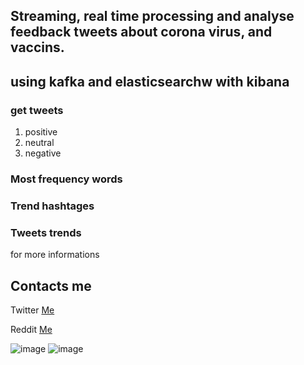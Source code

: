 ## Streaming, real time processing and analyse feedback tweets  about corona virus, and vaccins.

## using kafka and elasticsearchw with kibana 

### get tweets 
1. positive 
2. neutral
3. negative

### Most frequency words 
### Trend hashtages
### Tweets trends 

for more informations
## Contacts me
Twitter  [Me](https://twitter.com/sin_moody)

Reddit [Me](https://www.reddit.com/user/moody_sin)

![image](https://user-images.githubusercontent.com/63523451/126250676-ec595f4c-d707-4371-a288-257efe8336a1.png)
![image](https://user-images.githubusercontent.com/63523451/126251670-59ed2416-396e-49c6-93fd-e62a727964fd.png)

